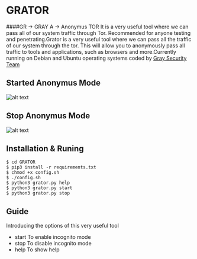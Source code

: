 # GRATOR

####GR -> GRAY A -> Anonymus TOR
It is a very useful tool where we can pass all of our system traffic through Tor. Recommended for anyone testing and penetrating.Grator is a very useful tool where we can pass all the traffic of our system through the tor. This will allow you to anonymously pass all traffic to tools and applications, such as browsers and more.Currently running on Debian and Ubuntu  operating systems
coded by [Gray Security Team](https://T.me/S3CURITY_GRAY)

## Started Anonymus Mode 

![alt text](http://s7.picofile.com/file/8389871000/start.png "Start Mode ")

## Stop Anonymus Mode

![alt text](http://s6.picofile.com/file/8389871034/stop.png "Stop Mode")


## Installation & Runing
``` 
$ cd GRATOR 
$ pip3 install -r requirements.txt
$ chmod +x config.sh
$ ./config.sh
$ python3 grator.py help
$ python3 grator.py start
$ python3 grator.py stop
``` 
## Guide 

Introducing the options of this very useful tool

* start To enable incognito mode 
* stop To disable incognito mode
* help To show help
